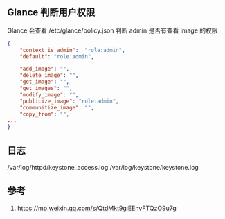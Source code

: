 
## Glance 判断用户权限

Glance 会查看 /etc/glance/policy.json 判断 admin 是否有查看 image 的权限

```json
{
    "context_is_admin":  "role:admin",
    "default": "role:admin",

    "add_image": "",
    "delete_image": "",
    "get_image": "",
    "get_images": "",
    "modify_image": "",
    "publicize_image": "role:admin",
    "communitize_image": "",
    "copy_from": "",
...
}
```


## 日志

/var/log/httpd/keystone_access.log
/var/log/keystone/keystone.log



## 参考

1. https://mp.weixin.qq.com/s/QtdMkt9giEEnvFTQzO9u7g